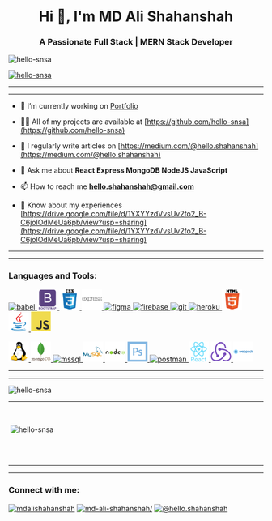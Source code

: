<!-- BLOG-POST-LIST:START -->

<h1 align="center">Hi 👋, I'm MD Ali Shahanshah</h1>
<h3 align="center">A Passionate Full Stack | MERN Stack Developer</h3>

<p align="left"> <img src="https://komarev.com/ghpvc/?username=hello-snsa&label=Profile%20views&color=0e75b6&style=flat" alt="hello-snsa" /> </p>

<p align="left"> <a href="https://github.com/ryo-ma/github-profile-trophy"><img src="https://github-profile-trophy.vercel.app/?username=hello-snsa" alt="hello-snsa" /></a> </p>

<hr/>
<hr/>

- 🔭 I’m currently working on [Portfolio](https://hello-snsa.github.io/portfolio/)

- 👨‍💻 All of my projects are available at [https://github.com/hello-snsa](https://github.com/hello-snsa)

- 📝 I regularly write articles on [https://medium.com/@hello.shahanshah](https://medium.com/@hello.shahanshah)

- 💬 Ask me about **React Express MongoDB NodeJS JavaScript**

- 📫 How to reach me **hello.shahanshah@gmail.com**

- 📄 Know about my experiences [https://drive.google.com/file/d/1YXYYzdVvsUv2fo2_B-C6jolOdMeUa6pb/view?usp=sharing](https://drive.google.com/file/d/1YXYYzdVvsUv2fo2_B-C6jolOdMeUa6pb/view?usp=sharing)
<!-- BLOG-POST-LIST:END -->


<hr/>
<hr/>

<!-- BLOG-POST-LIST:START -->




<h3 align="left">Languages and Tools:</h3>
<p align="left"> <a href="https://babeljs.io/" target="_blank"> <img src="https://www.vectorlogo.zone/logos/babeljs/babeljs-icon.svg" alt="babel" width="40" height="40"/> </a> <a href="https://getbootstrap.com" target="_blank"> <img src="https://raw.githubusercontent.com/devicons/devicon/master/icons/bootstrap/bootstrap-plain-wordmark.svg" alt="bootstrap" width="40" height="40"/> </a> <a href="https://www.w3schools.com/css/" target="_blank"> <img src="https://raw.githubusercontent.com/devicons/devicon/master/icons/css3/css3-original-wordmark.svg" alt="css3" width="40" height="40"/> </a> <a href="https://expressjs.com" target="_blank"> <img src="https://raw.githubusercontent.com/devicons/devicon/master/icons/express/express-original-wordmark.svg" alt="express" width="40" height="40"/> </a> <a href="https://www.figma.com/" target="_blank"> <img src="https://www.vectorlogo.zone/logos/figma/figma-icon.svg" alt="figma" width="40" height="40"/> </a> <a href="https://firebase.google.com/" target="_blank"> <img src="https://www.vectorlogo.zone/logos/firebase/firebase-icon.svg" alt="firebase" width="40" height="40"/> </a> <a href="https://git-scm.com/" target="_blank"> <img src="https://www.vectorlogo.zone/logos/git-scm/git-scm-icon.svg" alt="git" width="40" height="40"/> </a> <a href="https://heroku.com" target="_blank"> <img src="https://www.vectorlogo.zone/logos/heroku/heroku-icon.svg" alt="heroku" width="40" height="40"/> </a> <a href="https://www.w3.org/html/" target="_blank"> <img src="https://raw.githubusercontent.com/devicons/devicon/master/icons/html5/html5-original-wordmark.svg" alt="html5" width="40" height="40"/> </a> <a href="https://www.java.com" target="_blank"> <img src="https://raw.githubusercontent.com/devicons/devicon/master/icons/java/java-original.svg" alt="java" width="40" height="40"/> </a> <a href="https://developer.mozilla.org/en-US/docs/Web/JavaScript" target="_blank"> <img src="https://raw.githubusercontent.com/devicons/devicon/master/icons/javascript/javascript-original.svg" alt="javascript" width="40" height="40"/> </a>
  <br/>
  <br/>
  <a href="https://www.linux.org/" target="_blank"> <img src="https://raw.githubusercontent.com/devicons/devicon/master/icons/linux/linux-original.svg" alt="linux" width="40" height="40"/> </a> <a href="https://www.mongodb.com/" target="_blank"> <img src="https://raw.githubusercontent.com/devicons/devicon/master/icons/mongodb/mongodb-original-wordmark.svg" alt="mongodb" width="40" height="40"/> </a> <a href="https://www.microsoft.com/en-us/sql-server" target="_blank"> <img src="https://www.svgrepo.com/show/303229/microsoft-sql-server-logo.svg" alt="mssql" width="40" height="40"/> </a> <a href="https://www.mysql.com/" target="_blank"> <img src="https://raw.githubusercontent.com/devicons/devicon/master/icons/mysql/mysql-original-wordmark.svg" alt="mysql" width="40" height="40"/> </a> <a href="https://nodejs.org" target="_blank"> <img src="https://raw.githubusercontent.com/devicons/devicon/master/icons/nodejs/nodejs-original-wordmark.svg" alt="nodejs" width="40" height="40"/> </a> <a href="https://www.photoshop.com/en" target="_blank"> <img src="https://raw.githubusercontent.com/devicons/devicon/master/icons/photoshop/photoshop-line.svg" alt="photoshop" width="40" height="40"/> </a> <a href="https://postman.com" target="_blank"> <img src="https://www.vectorlogo.zone/logos/getpostman/getpostman-icon.svg" alt="postman" width="40" height="40"/> </a> <a href="https://reactjs.org/" target="_blank"> <img src="https://raw.githubusercontent.com/devicons/devicon/master/icons/react/react-original-wordmark.svg" alt="react" width="40" height="40"/> </a> <a href="https://redux.js.org" target="_blank"> <img src="https://raw.githubusercontent.com/devicons/devicon/master/icons/redux/redux-original.svg" alt="redux" width="40" height="40"/> </a> <a href="https://webpack.js.org" target="_blank"> <img src="https://raw.githubusercontent.com/devicons/devicon/d00d0969292a6569d45b06d3f350f463a0107b0d/icons/webpack/webpack-original-wordmark.svg" alt="webpack" width="40" height="40"/> </a> </p>

<hr/>
<hr/>
<div>
<p><img align="left" src="https://github-readme-stats.vercel.app/api/top-langs?username=hello-snsa&show_icons=true&locale=en&layout=compact" alt="hello-snsa" /></p>
</div>
<br/>
<hr/>
<br/>
<div>
<p>&nbsp;<img align="center" src="https://github-readme-stats.vercel.app/api?username=hello-snsa&show_icons=true&locale=en" alt="hello-snsa" /></p>
</div>
<!-- /<p><img align="center" src="https://github-readme-streak-stats.herokuapp.com/?user=hello-snsa&" alt="hello-snsa" /></p> -->


<br/>
<br />
<hr/>
<hr/>


<!-- BLOG-POST-LIST:END -->



<!-- BLOG-POST-LIST:START -->



<h3 align="left">Connect with me:</h3>
<p align="left">
<a href="https://twitter.com/mdalishahanshah" target="blank"><img align="center" src="https://raw.githubusercontent.com/rahuldkjain/github-profile-readme-generator/master/src/images/icons/Social/twitter.svg" alt="mdalishahanshah" height="30" width="40" /></a>
<a href="https://linkedin.com/in/md-ali-shahanshah/" target="blank"><img align="center" src="https://raw.githubusercontent.com/rahuldkjain/github-profile-readme-generator/master/src/images/icons/Social/linked-in-alt.svg" alt="md-ali-shahanshah/" height="30" width="40" /></a>
<a href="https://medium.com/@hello.shahanshah" target="blank"><img align="center" src="https://raw.githubusercontent.com/rahuldkjain/github-profile-readme-generator/master/src/images/icons/Social/medium.svg" alt="@hello.shahanshah" height="30" width="40" /></a>
</p>

<!-- BLOG-POST-LIST:END -->
